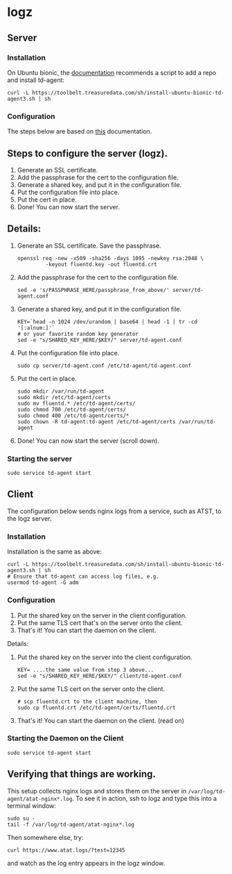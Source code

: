 # logz

## Server

### Installation

On Ubuntu bionic, the [documentation](https://docs.fluentd.org/v1.0/articles/python#installing-fluentd)
recommends a script to add a repo and install td-agent:

```
curl -L https://toolbelt.treasuredata.com/sh/install-ubuntu-bionic-td-agent3.sh | sh
```

### Configuration

The steps below are based on [this](https://docs.fluentd.org/v1.0/articles/in_forward#how-to-enable-tls-encryption) documentation.

## Steps to configure the server (logz).

1. Generate an SSL certificate.
2. Add the passphrase for the cert to the configuration file.
3. Generate a shared key, and put it in the configuration file.
4. Put the configuration file into place.
5. Put the cert in place.
6. Done!  You can now start the server.

## Details:

1. Generate an SSL certificate.  Save the passphrase.

       openssl req -new -x509 -sha256 -days 1095 -newkey rsa:2048 \
                -keyout fluentd.key -out fluentd.crt

2. Add the passphrase for the cert to the configuration file.

       sed -e 's/PASSPHRASE_HERE/passphrase_from_above/' server/td-agent.conf

3. Generate a shared key, and put it in the configuration file.

       KEY=`head -n 1024 /dev/urandom | base64 | head -1 | tr -cd '[:alnum:]'`
       # or your favorite random key generator
       sed -e "s/SHARED_KEY_HERE/$KEY/" server/td-agent.conf

4. Put the configuration file into place.

       sudo cp server/td-agent.conf /etc/td-agent/td-agent.conf

5. Put the cert in place.

       sudo mkdir /var/run/td-agent
       sudo mkdir /etc/td-agent/certs
       sudo mv fluentd.* /etc/td-agent/certs/
       sudo chmod 700 /etc/td-agent/certs/
       sudo chmod 400 /etc/td-agent/certs/*
       sudo chown -R td-agent:td-agent /etc/td-agent/certs /var/run/td-agent

6. Done!  You can now start the server (scroll down).

### Starting the server

    sudo service td-agent start

## Client

The configuration below sends nginx logs from a service, such as
ATST, to the logz server.

### Installation

Installation is the same as above:
```
curl -L https://toolbelt.treasuredata.com/sh/install-ubuntu-bionic-td-agent3.sh | sh
# Ensure that td-agent can access log files, e.g.
usermod td-agent -G adm
```

### Configuration

1. Put the shared key on the server in the client configuration.
2. Put the same TLS cert that's on the server onto the client.
3. That's it!  You can start the daemon on the client.

Details:

1. Put the shared key on the server into the client configuration.

       KEY= ....the same value from step 3 above...
       sed -e "s/SHARED_KEY_HERE/$KEY/" client/td-agent.conf

2. Put the same TLS cert on the server onto the client.

       # scp fluentd.crt to the client machine, then
       sudo cp fluentd.crt /etc/td-agent/certs/fluentd.crt

3. That's it!  You can start the daemon on the client.  (read on)


### Starting the Daemon on the Client

    sudo service td-agent start


## Verifying that things are working.

This setup collects nginx logs and stores them on the server in
`/var/log/td-agent/atat-nginx*.log`.  To see it in action, ssh
to logz and type this into a terminal window:

    sudo su -
    tail -f /var/log/td-agent/atat-nginx*.log

Then somewhere else, try:

    curl https://www.atat.logs/?test=12345

and watch as the log entry appears in the logz window.

